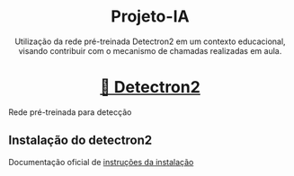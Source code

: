 <h1 align="center">Projeto-IA</h1> 
<p align="center">Utilização da rede pré-treinada Detectron2 em um contexto educacional, visando contribuir com o mecanismo de chamadas realizadas em aula.</p>
<h1 align="center"><a href="https://github.com/facebookresearch/detectron2">🔗 Detectron2</a></h1>
<p>Rede pré-treinada para detecção</p>

<h2>Instalação do detectron2</h2>
<p>Documentação oficial de <a href="https://detectron2.readthedocs.io/en/latest/tutorials/install.html" target="_blank">instruções da instalação</a></p>
